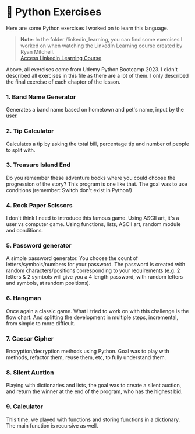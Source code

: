 # :snake: Python Exercises 

Here are some Python exercises I worked on to learn this language.
  
> **Note**: In the folder /linkedin_learning, you can find some exercises I worked on when watching the LinkedIn Learning course created by Ryan Mitchell.   
[Access LinkedIn Learning Course](https://www.linkedin.com/learning-login/share?forceAccount=false&redirect=https%3A%2F%2Fwww.linkedin.com%2Flearning%2Fpython-essential-training-18764650%3Ftrk%3Dshare_ent_url%26shareId%3DhOmHTWo6ScGy%252BMAJ0b8lEQ%253D%253D)  

Above, all exercises come from Udemy Python Bootcamp 2023. I didn't described all exercises in this file as there are a lot of them. I only described the final exercise of each chapter of the lesson.

### 1. Band Name Generator
Generates a band name based on hometown and pet's name, input by the user.

### 2. Tip Calculator
Calculates a tip by asking the total bill, percentage tip and number of people to split with.

### 3. Treasure Island End
Do you remember these adventure books where you could choose the progression of the story? This program is one like that. The goal was to use conditions (remember: Switch don't exist in Python!)

### 4. Rock Paper Scissors
I don't think I need to introduce this famous game. Using ASCII art, it's a user vs computer game. Using functions, lists, ASCII art, random module and conditions.

### 5. Password generator
A simple password generator. You choose the count of letters/symbols/numbers for your password. The password is created with random characters/positions corresponding to your requirements (e.g. 2 letters & 2 symbols will give you a 4 length password, with random letters and symbols, at random positions).

### 6. Hangman
Once again a classic game. What I tried to work on with this challenge is the flow chart. And splitting the development in multiple steps, incremental, from simple to more difficult.

### 7. Caesar Cipher
Encryption/decryption methods using Python. Goal was to play with methods, refactor them, reuse them, etc, to fully understand them.

### 8. Silent Auction
Playing with dictionaries and lists, the goal was to create a silent auction, and return the winner at the end of the program, who has the highest bid.

### 9. Calculator
This time, we played with functions and storing functions in a dictionary. The main function is recursive as well.
